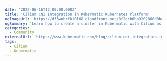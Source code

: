 ```yaml
---
date: '2022-06-16T17:00:00.000Z'
title: 'Cilium CNI Integration in Kubermatic Kubernetes Platform'
ogImageUrl: 'https://d33wubrfki0l68.cloudfront.net/8f2ecb6bb9202860d0ba900ca9311f9ef56c23de/8e673/static/network-configuration-with-kubermatic-kubernetes-platform-cilium-cni-integration-in-kkp-blogpost.png'
ogSummary: 'Learn how to create a cluster in Kubermatic with Cilium as the CNI'
categories:
  - Community
externalUrl: 'https://www.kubermatic.com/blog/cilium-cni-integration-in-kubermatic-kubernetes-platform/'
tags:
  - Cilium
  - Kubermatic
---
```

